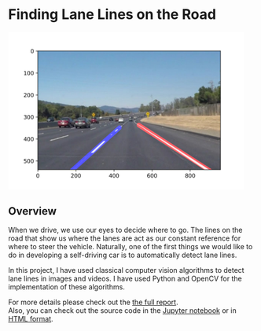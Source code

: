 # **Finding Lane Lines on the Road** 

<img src="test_images_output/solidWhiteCurve_out.jpg" width="480" alt="Combined Image" />

Overview
---

When we drive, we use our eyes to decide where to go.  The lines on the road that show us where the lanes are act as our constant reference for where to steer the vehicle.  Naturally, one of the first things we would like to do in developing a self-driving car is to automatically detect lane lines.

In this project, I have used classical computer vision algorithms to detect lane lines in images and videos. I have used Python and OpenCV for the implementation of these algorithms.

For more details please check out the [the full report](https://github.com/wafarag/Lane-Finding/blob/master/P1%20Lanes%20Finding%20Project%20Report%20ver%202.0.pdf).<br>
Also, you can check out the source code in the [Jupyter notebook](https://github.com/wafarag/Lane-Finding/blob/master/Lane%2BDetection%2BP1%2Bver%2B2.61.ipynb) or in [HTML format](https://github.com/wafarag/Lane-Finding/blob/master/Lane%2BDetection%2BP1%2Bver%2B2.61.html).
